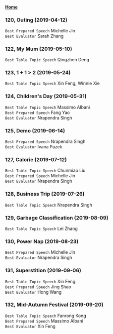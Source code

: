 
#### [Home](https://eshtmc.github.io/)    

### 120, Outing (2019-04-12)
`Best Prepared Speech` Michelle Jin   
`Best Evaluator` Sarah Zhang   

### 122, My Mum (2019-05-10)
`Best Table Topic Speech` Qingzhen Deng   

### 123, 1 + 1 > 2 (2019-05-24)   
`Best Table Topic Speech` Xin Feng, Winnie Xie  

### 124, Children's Day (2019-05-31)   
`Best Table Topic Speech` Massimo Albani   
`Best Prepared Speech` Fang Yao   
`Best Evaluator` Nrapendra Singh   

### 125, Demo (2019-06-14)
`Best Prepared Speech` Nrapendra Singh   
`Best Evaluator` Ivana Pazek   

### 127, Calorie (2019-07-12)   
`Best Table Topic Speech` Chunmiao Liu      
`Best Prepared Speech` Michelle Jin   
`Best Evaluator` Nrapendra Singh   

### 128, Business Trip (2019-07-26)   
`Best Table Topic Speech` Nrapendra Singh      
  
### 129, Garbage Classification (2019-08-09)   
`Best Table Topic Speech` Lei Zhang 

### 130, Power Nap (2019-08-23)   
`Best Prepared Speech` Michelle Jin   
`Best Evaluator` Nrapendra Singh  

### 131, Superstition (2019-09-06)   
`Best Table Topic Speech` Xin Feng   
`Best Prepared Speech` Jing Shao   
`Best Evaluator` Hong Wang    

### 132, Mid-Autumn Festival (2019-09-20)   
`Best Table Topic Speech` Fanrong Kong   
`Best Prepared Speech` Massimo Albani      
`Best Evaluator` Xin Feng     
